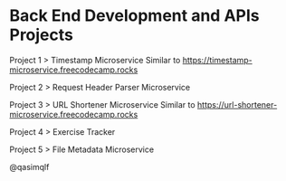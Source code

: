 # Back End Development and APIs Projects


Project 1 > Timestamp Microservice
Similar to https://timestamp-microservice.freecodecamp.rocks

Project 2 > Request Header Parser Microservice

Project 3 > URL Shortener Microservice
Similar to https://url-shortener-microservice.freecodecamp.rocks

Project 4 > Exercise Tracker

Project 5 > File Metadata Microservice

@qasimqlf
